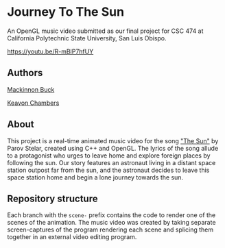 # Journey To The Sun

An OpenGL music video submitted as our final project for CSC 474 at California Polytechnic State University, San Luis Obispo.

https://youtu.be/R-mBlP7hfUY

## Authors

[Mackinnon Buck](https://github.com/MackinnonBuck)

[Keavon Chambers](https://github.com/Keavon)

## About

This project is a real-time animated music video for the song ["The Sun"](https://www.youtube.com/watch?v=wxpjONrpV6w) by Parov Stelar, created using C++ and OpenGL. The lyrics of the song allude to a protagonist who urges to leave home and explore foreign places by following the sun. Our story features an astronaut living in a distant space station outpost far from the sun, and the astronaut decides to leave this space station home and begin a lone journey towards the sun.

## Repository structure

Each branch with the `scene-` prefix contains the code to render one of the scenes of the animation. The music video was created by taking separate screen-captures of the program rendering each scene and splicing them together in an external video editing program.
